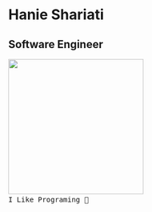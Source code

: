 # Hanie Shariati
## Software Engineer<br>
<img width="270" src="https://media1.giphy.com/media/v1.Y2lkPTc5MGI3NjExbXFrb2R4ODhsbTJ6Nm45MHdkZ2hka2h0NzR5eTVuZHNmeTA5bWt5YiZlcD12MV9pbnRlcm5hbF9naWZfYnlfaWQmY3Q9Zw/ZVik7pBtu9dNS/giphy.webp"><samp> <br>
I Like Programing 🙂
